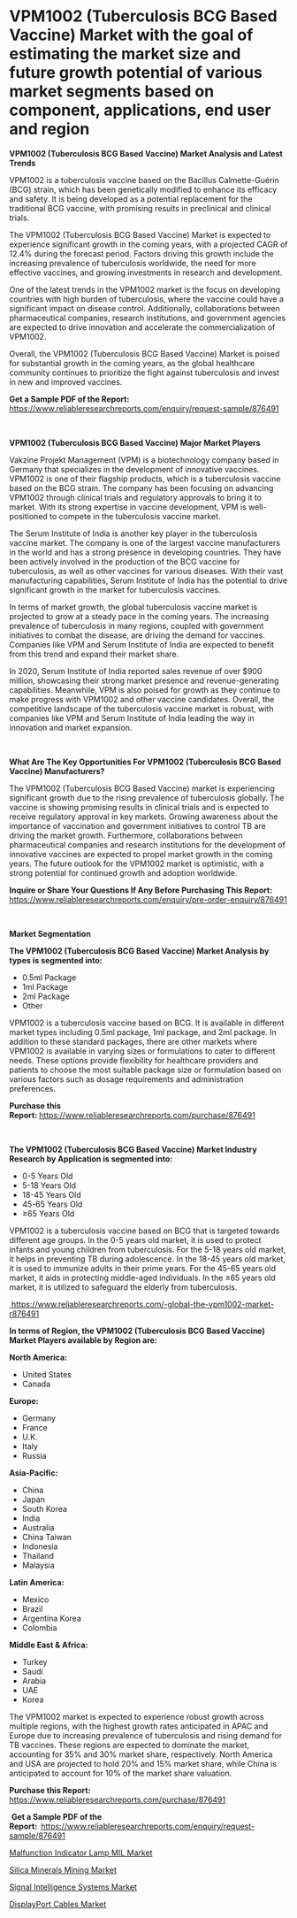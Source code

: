 <p><h1>VPM1002 (Tuberculosis BCG Based Vaccine) Market with the goal of estimating the market size and future growth potential of various market segments based on component, applications, end user and region</h1></p><p><strong>VPM1002 (Tuberculosis BCG Based Vaccine) Market Analysis and Latest Trends</strong></p>
<p><p>VPM1002 is a tuberculosis vaccine based on the Bacillus Calmette-Guérin (BCG) strain, which has been genetically modified to enhance its efficacy and safety. It is being developed as a potential replacement for the traditional BCG vaccine, with promising results in preclinical and clinical trials.</p><p>The VPM1002 (Tuberculosis BCG Based Vaccine) Market is expected to experience significant growth in the coming years, with a projected CAGR of 12.4% during the forecast period. Factors driving this growth include the increasing prevalence of tuberculosis worldwide, the need for more effective vaccines, and growing investments in research and development.</p><p>One of the latest trends in the VPM1002 market is the focus on developing countries with high burden of tuberculosis, where the vaccine could have a significant impact on disease control. Additionally, collaborations between pharmaceutical companies, research institutions, and government agencies are expected to drive innovation and accelerate the commercialization of VPM1002.</p><p>Overall, the VPM1002 (Tuberculosis BCG Based Vaccine) Market is poised for substantial growth in the coming years, as the global healthcare community continues to prioritize the fight against tuberculosis and invest in new and improved vaccines.</p></p>
<p><strong>Get a Sample PDF of the Report:&nbsp;</strong> <a href="https://www.reliableresearchreports.com/enquiry/request-sample/876491">https://www.reliableresearchreports.com/enquiry/request-sample/876491</a></p>
<p>&nbsp;</p>
<p><strong>VPM1002 (Tuberculosis BCG Based Vaccine) Major Market Players</strong></p>
<p><p>Vakzine Projekt Management (VPM) is a biotechnology company based in Germany that specializes in the development of innovative vaccines. VPM1002 is one of their flagship products, which is a tuberculosis vaccine based on the BCG strain. The company has been focusing on advancing VPM1002 through clinical trials and regulatory approvals to bring it to market. With its strong expertise in vaccine development, VPM is well-positioned to compete in the tuberculosis vaccine market.</p><p>The Serum Institute of India is another key player in the tuberculosis vaccine market. The company is one of the largest vaccine manufacturers in the world and has a strong presence in developing countries. They have been actively involved in the production of the BCG vaccine for tuberculosis, as well as other vaccines for various diseases. With their vast manufacturing capabilities, Serum Institute of India has the potential to drive significant growth in the market for tuberculosis vaccines.</p><p>In terms of market growth, the global tuberculosis vaccine market is projected to grow at a steady pace in the coming years. The increasing prevalence of tuberculosis in many regions, coupled with government initiatives to combat the disease, are driving the demand for vaccines. Companies like VPM and Serum Institute of India are expected to benefit from this trend and expand their market share.</p><p>In 2020, Serum Institute of India reported sales revenue of over $900 million, showcasing their strong market presence and revenue-generating capabilities. Meanwhile, VPM is also poised for growth as they continue to make progress with VPM1002 and other vaccine candidates. Overall, the competitive landscape of the tuberculosis vaccine market is robust, with companies like VPM and Serum Institute of India leading the way in innovation and market expansion.</p></p>
<p>&nbsp;</p>
<p><strong>What Are The Key Opportunities For VPM1002 (Tuberculosis BCG Based Vaccine) Manufacturers?</strong></p>
<p><p>The VPM1002 (Tuberculosis BCG Based Vaccine) market is experiencing significant growth due to the rising prevalence of tuberculosis globally. The vaccine is showing promising results in clinical trials and is expected to receive regulatory approval in key markets. Growing awareness about the importance of vaccination and government initiatives to control TB are driving the market growth. Furthermore, collaborations between pharmaceutical companies and research institutions for the development of innovative vaccines are expected to propel market growth in the coming years. The future outlook for the VPM1002 market is optimistic, with a strong potential for continued growth and adoption worldwide.</p></p>
<p><strong>Inquire or Share Your Questions If Any Before Purchasing This Report:</strong> <a href="https://www.reliableresearchreports.com/enquiry/pre-order-enquiry/876491">https://www.reliableresearchreports.com/enquiry/pre-order-enquiry/876491</a></p>
<p>&nbsp;</p>
<p><strong>Market Segmentation</strong></p>
<p><strong>The VPM1002 (Tuberculosis BCG Based Vaccine) Market Analysis by types is segmented into:</strong></p>
<p><ul><li>0.5ml Package</li><li>1ml Package</li><li>2ml Package</li><li>Other</li></ul></p>
<p><p>VPM1002 is a tuberculosis vaccine based on BCG. It is available in different market types including 0.5ml package, 1ml package, and 2ml package. In addition to these standard packages, there are other markets where VPM1002 is available in varying sizes or formulations to cater to different needs. These options provide flexibility for healthcare providers and patients to choose the most suitable package size or formulation based on various factors such as dosage requirements and administration preferences.</p></p>
<p><strong>Purchase this Report:&nbsp;</strong><a href="https://www.reliableresearchreports.com/purchase/876491">https://www.reliableresearchreports.com/purchase/876491</a></p>
<p>&nbsp;</p>
<p><strong>The VPM1002 (Tuberculosis BCG Based Vaccine) Market Industry Research by Application is segmented into:</strong></p>
<p><ul><li>0-5 Years Old</li><li>5-18 Years Old</li><li>18-45 Years Old</li><li>45-65 Years Old</li><li>≥65 Years Old</li></ul></p>
<p><p>VPM1002 is a tuberculosis vaccine based on BCG that is targeted towards different age groups. In the 0-5 years old market, it is used to protect infants and young children from tuberculosis. For the 5-18 years old market, it helps in preventing TB during adolescence. In the 18-45 years old market, it is used to immunize adults in their prime years. For the 45-65 years old market, it aids in protecting middle-aged individuals. In the ≥65 years old market, it is utilized to safeguard the elderly from tuberculosis.</p></p>
<p><a href="https://www.reliableresearchreports.com/-global-the-vpm1002-market-r876491">&nbsp;https://www.reliableresearchreports.com/-global-the-vpm1002-market-r876491</a></p>
<p><strong>In terms of Region, the VPM1002 (Tuberculosis BCG Based Vaccine) Market Players available by Region are:</strong></p>
<p>
    <p> <strong> North America: </strong>
        <ul>
            <li>United States</li>
            <li>Canada</li>
        </ul>
        </p> 
    <p> <strong> Europe: </strong>
        <ul>
            <li>Germany</li>
            <li>France</li>
            <li>U.K.</li>
            <li>Italy</li>
            <li>Russia</li>
        </ul>
        </p> 
    <p> <strong> Asia-Pacific: </strong>
        <ul>
            <li>China</li>
            <li>Japan</li>
            <li>South Korea</li>
            <li>India</li>
            <li>Australia</li>
            <li>China Taiwan</li>
            <li>Indonesia</li>
            <li>Thailand</li>
            <li>Malaysia</li>
        </ul>
        </p> 
    <p> <strong> Latin America: </strong>
        <ul>
            <li>Mexico</li>
            <li>Brazil</li>
            <li>Argentina Korea</li>
            <li>Colombia</li>
        </ul>
        </p> 
    <p> <strong> Middle East & Africa: </strong>
        <ul>
            <li>Turkey</li>
            <li>Saudi</li>
            <li>Arabia</li>
            <li>UAE</li>
            <li>Korea</li>
        </ul>
    </p>
    </p>
<p><p>The VPM1002 market is expected to experience robust growth across multiple regions, with the highest growth rates anticipated in APAC and Europe due to increasing prevalence of tuberculosis and rising demand for TB vaccines. These regions are expected to dominate the market, accounting for 35% and 30% market share, respectively. North America and USA are projected to hold 20% and 15% market share, while China is anticipated to account for 10% of the market share valuation.</p></p>
<p><strong>Purchase this Report: </strong><a href="https://www.reliableresearchreports.com/purchase/876491">https://www.reliableresearchreports.com/purchase/876491</a></p>
<p>&nbsp;<strong>Get a Sample PDF of the Report:&nbsp;&nbsp;</strong><a href="https://www.reliableresearchreports.com/enquiry/request-sample/876491">https://www.reliableresearchreports.com/enquiry/request-sample/876491</a></p>
<p><strong></strong></p>
<p><p><a href="https://issuu.com/reportprime-2/docs/malfunction-indicator-lamp-mil-mark_9f6899f84adf5e">Malfunction Indicator Lamp MIL Market</a></p><p><a href="https://github.com/verajwilson971/Market-Research-Report-List-1/blob/main/silica-minerals-mining-market.md">Silica Minerals Mining Market</a></p><p><a href="https://github.com/ORAZITOM/Market-Research-Report-List-1/blob/main/signal-intelligence-systems-market.md">Signal Intelligence Systems Market</a></p><p><a href="https://issuu.com/reportprime-2/docs/displayport-cables-market-size-2030.pptx">DisplayPort Cables Market</a></p></p>